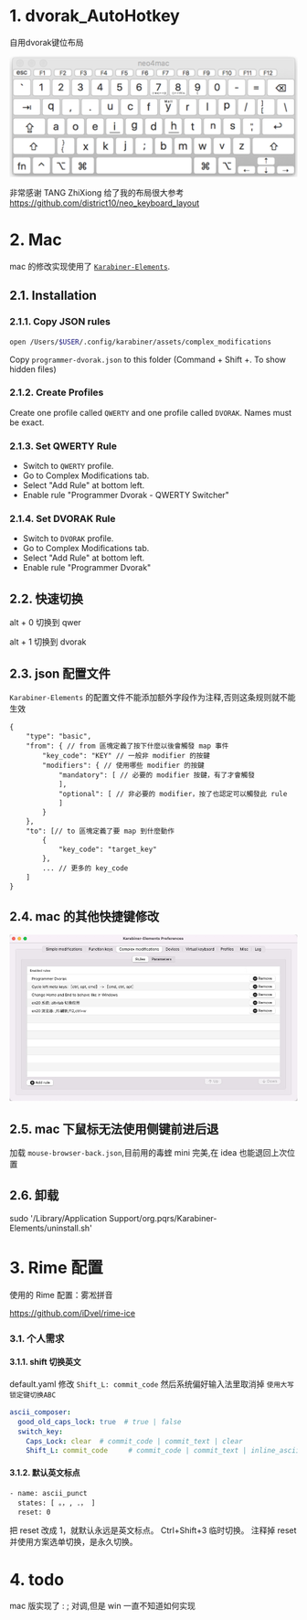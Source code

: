 # 1. dvorak_AutoHotkey
自用dvorak键位布局

![预览](./my_dvorak_pic.png)

非常感谢 TANG ZhiXiong 给了我的布局很大参考 https://github.com/district10/neo_keyboard_layout

# 2. Mac

mac 的修改实现使用了 [`Karabiner-Elements`](https://karabiner-elements.pqrs.org/docs/).

## 2.1. Installation

### 2.1.1. Copy JSON rules
```bash
open /Users/$USER/.config/karabiner/assets/complex_modifications
```
Copy `programmer-dvorak.json` to this folder
(Command + Shift +. To show hidden files)

### 2.1.2. Create Profiles
Create one profile called `QWERTY` and one profile called `DVORAK`. Names must be exact.

### 2.1.3. Set QWERTY Rule
- Switch to `QWERTY` profile.
- Go to Complex Modifications tab.
- Select "Add Rule" at bottom left.
- Enable rule "Programmer Dvorak - QWERTY Switcher"

### 2.1.4. Set DVORAK Rule
- Switch to `DVORAK` profile.
- Go to Complex Modifications tab.
- Select "Add Rule" at bottom left.
- Enable rule "Programmer Dvorak"


## 2.2. 快速切换

alt + 0 切换到 qwer

alt + 1 切换到 dvorak

## 2.3. json 配置文件
`Karabiner-Elements` 的配置文件不能添加额外字段作为注释,否则这条规则就不能生效

```
{
    "type": "basic",
    "from": { // from 區塊定義了按下什麼以後會觸發 map 事件
        "key_code": "KEY" // 一般非 modifier 的按鍵
        "modifiers": { // 使用哪些 modifier 的按鍵
            "mandatory": [ // 必要的 modifier 按鍵，有了才會觸發
            ],
            "optional": [ // 非必要的 modifier，按了也認定可以觸發此 rule
            ]
        }
    },
    "to": [// to 區塊定義了要 map 到什麼動作
        {
            "key_code": "target_key"
        },
        ... // 更多的 key_code
    ]
}
```

## 2.4. mac 的其他快捷键修改

![需要安装的json](./reference/AF9C7822-9E19-499E-BA68-23C614B4BE75.png)

## 2.5. mac 下鼠标无法使用侧键前进后退
加载 `mouse-browser-back.json`,目前用的毒蝰 mini 完美,在 idea 也能退回上次位置

## 2.6. 卸载

sudo '/Library/Application Support/org.pqrs/Karabiner-Elements/uninstall.sh'

# 3. Rime 配置

使用的 Rime 配置：雾凇拼音

https://github.com/iDvel/rime-ice

### 3.1. 个人需求
#### 3.1.1. shift 切换英文

default.yaml 修改 `Shift_L: commit_code` 然后系统偏好输入法里取消掉 `使用大写锁定键切换ABC`

```yaml
ascii_composer:
  good_old_caps_lock: true  # true | false
  switch_key:
    Caps_Lock: clear  # commit_code | commit_text | clear
    Shift_L: commit_code     # commit_code | commit_text | inline_ascii | clear | noop

```

#### 3.1.2. 默认英文标点
```
- name: ascii_punct
  states: [ 。，, ．， ]
  reset: 0
```
把 reset 改成 1，就默认永远是英文标点。
Ctrl+Shift+3 临时切换。
注释掉 reset 并使用方案选单切换，是永久切换。

# 4. todo

mac 版实现了 : ; 对调,但是 win 一直不知道如何实现
